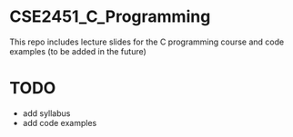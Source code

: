 # CSE2451_C_Programming
This repo includes lecture slides for the C programming course and code examples (to be added in the future)

# TODO
- add syllabus
- add code examples
